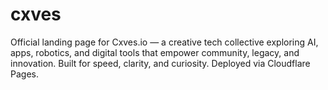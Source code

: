 # cxves
Official landing page for Cxves.io — a creative tech collective exploring AI, apps, robotics, and digital tools that empower community, legacy, and innovation. Built for speed, clarity, and curiosity. Deployed via Cloudflare Pages.
